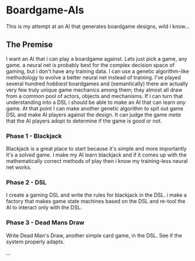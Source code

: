 # Boardgame-AIs

This is my attempt at an AI that generates boardgame designs, wild i know...

## The Premise

I want an AI that i can play a boardgame against. Lets just pick a game, any game. a neural net is probably best for the complex decision space of gaming, but i don't have any training data. I can use a genetic algorithm-like methodology to evolve a better neural net instead of training. I've played several hundred _hobbiest_ boardgames and (semantically) there are actually very few truly unique game mechanics among them; they almost all draw from a common pool of actors, objects and mechanisms. If i can turn that understanding into a DSL i should be able to make an AI that can learn _any_ game. At that point I can make another genetic algorithm to spit out game DSL and make AI players against the design. It can judge the game _meta_ that the AI players adopt to determine if the game is good or not.

### Phase 1 - Blackjack
Blackjack is a great place to start because it's simple and more importantly it's a solved game. I make my AI learn blackjack and if it comes up with the mathematically correct methods of play then i know my training-less neural net works.

### Phase 2 - DSL
I create a gaming DSL and write the rules for blackjack in the DSL. i make a factory that makes game state machines based on the DSL and re-tool the AI to interact only with the DSL.

### Phase 3 - Dead Mans Draw
Write Dead Man's Draw, another simple card game, in the DSL. See if the system properly adapts.

...